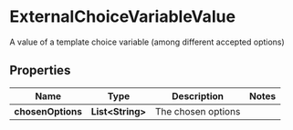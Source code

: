 

# ExternalChoiceVariableValue

A value of a template choice variable (among different accepted options)

## Properties

| Name | Type | Description | Notes |
|------------ | ------------- | ------------- | -------------|
|**chosenOptions** | **List&lt;String&gt;** | The chosen options |  |



